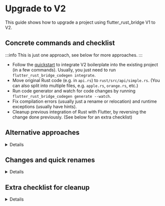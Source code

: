# Upgrade to V2

This guide shows how to upgrade a project using flutter_rust_bridge V1 to V2.

## Concrete commands and checklist

:::info
This is just one approach, see below for more approaches.
:::

* Follow the [quickstart](../../../quickstart) to integrate V2 boilerplate into the existing project (in a few commands). Usually, you just need to run `flutter_rust_bridge_codegen integrate`.
* Move original Rust code (e.g. in `api.rs`) to `rust/src/api/simple.rs`. (You can also split into multiple files, e.g. `apple.rs`, `orange.rs`, etc.)
* Run code generator and watch for code changes by running `flutter_rust_bridge_codegen generate --watch`.
* Fix compilation errors (usually just a rename or relocation) and runtime exceptions (usually have hints).
* Cleanup previous integration of Rust with Flutter, by reversing the change done previously. (See below for an extra checklist)

## Alternative approaches

<details>

Surely, there are alternative approaches.
For example, if you want to keep the compilation and integration between Rust and Dart,
or like to use command line arguments,
just find the corresponding counterparts in V2 and rename things.

</details>

## Changes and quick renames

<details>

* `SyncReturn` type becomes annotation: Change `fn f() -> SyncReturn<T> {}` to `#[frb(sync)] fn f() -> T {}`
* `api.functionName()` -> `functionName()`
* `DartAbi` -> `DartDynamic` (simple name alias)
* `ZeroCopyBuffer<T>` -> `T` (just remove the wrapper, it is automatically zero-copy by default)
* Initialize the system via `RustLib.init()` when starting app.
* `flutter_rust_bridge_codegen` -> `flutter_rust_bridge_codegen generate`
* `flutter_rust_bridge_serve` -> `flutter_rust_bridge_codegen build-web` + standard `flutter run` (or run in IDE)
* `DartSafe` -> simply remove it
* `flutter_rust_bridge::RustOpaque` -> `crate::frb_generated::RustOpaque` (simply moved)
* `flutter_rust_bridge::StreamSink` -> `crate::frb_generated::StreamSink` (simply moved)
* `StreamSink.close` -> simply remove it (it is auto closed when the object is dropped)
* Calls to create streams -> add `await` on Dart side (or add `#[frb(sync)]` on Rust side)

Some flags are removed,
when, for example, they exist mainly for compatibility of later V1 with earlier V1 versions.
If you find the removed flag important for your scenario, feel free to create an issue.

</details>

## Extra checklist for cleanup

<details>

:::info
Here are some concrete possibilities, which may or may not be your own case.
This serves to check whether there are missing cleanup steps.
:::

#### If using [this answer](https://stackoverflow.com/questions/69515032/how-to-integrate-flutter-apps-build-process-with-rust-code-i-e-when-building/69515060#69515060)

* For the iOS setup, you need to reverse the setup steps you did by either removing the old Build Phase (if using method 1) or deleting the script_phase in your `Podfile` (if using method 2).
* For the Android setup, you need to reverse your changes to the `build.gradle` file.

#### Android

* Delete the `android/app/src/main/jniLibs/` folder, if this is where the old binaries are stored.

#### iOS

1. Clean up `bridge_generated`:
   * Delete the `ios/Runner/bridge_generated.h` file
   * Remove the line `#import "bridge_generated.h"` in `ios/Runner/Runner-Bridging-Header.h`
   * Remove `bridge_generated.h` from the "Copy Bundle Resources" build phase
2. Delete the `ios/Runner/libmyapp.a` and remove it from the "Link Binary With Libraries" build phase.
3. Remove the `print("dummy_value=\(dummy_method_to_enforce_bundling())");` line in `ios/Runner/AppDelegate.swift` if you had that workaround.

</details>
